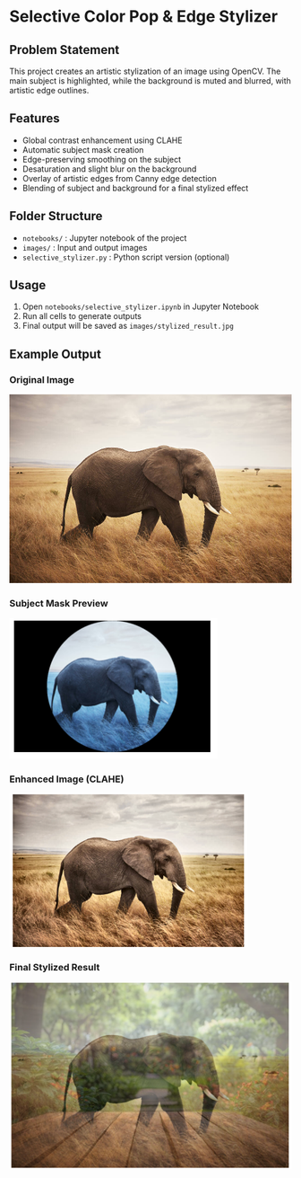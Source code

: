 # Selective Color Pop & Edge Stylizer

## Problem Statement
This project creates an artistic stylization of an image using OpenCV. The main subject is highlighted, while the background is muted and blurred, with artistic edge outlines.

## Features
- Global contrast enhancement using CLAHE
- Automatic subject mask creation
- Edge-preserving smoothing on the subject
- Desaturation and slight blur on the background
- Overlay of artistic edges from Canny edge detection
- Blending of subject and background for a final stylized effect

## Folder Structure
- `notebooks/` : Jupyter notebook of the project
- `images/` : Input and output images
- `selective_stylizer.py` : Python script version (optional)

## Usage
1. Open `notebooks/selective_stylizer.ipynb` in Jupyter Notebook
2. Run all cells to generate outputs
3. Final output will be saved as `images/stylized_result.jpg`

## Example Output

### Original Image
![Original Image](stylized_result.jpg)

### Subject Mask Preview
![Mask](masked_image.png)

### Enhanced Image (CLAHE)
![Enhanced](enhanced_image.png)

### Final Stylized Result
![Final Result](blended_result.png)
